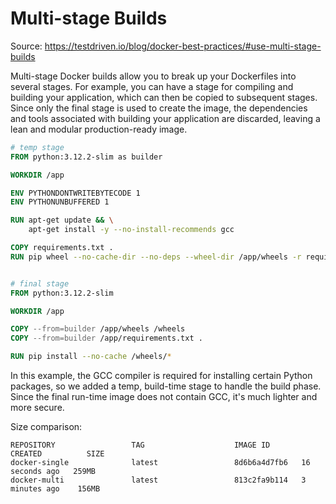 # Multi-stage Builds

Source: https://testdriven.io/blog/docker-best-practices/#use-multi-stage-builds

Multi-stage Docker builds allow you to break up your Dockerfiles into several stages. For example, you can have a stage for compiling and building your application, which can then be copied to subsequent stages. Since only the final stage is used to create the image, the dependencies and tools associated with building your application are discarded, leaving a lean and modular production-ready image.

```dockerfile
# temp stage
FROM python:3.12.2-slim as builder

WORKDIR /app

ENV PYTHONDONTWRITEBYTECODE 1
ENV PYTHONUNBUFFERED 1

RUN apt-get update && \
    apt-get install -y --no-install-recommends gcc

COPY requirements.txt .
RUN pip wheel --no-cache-dir --no-deps --wheel-dir /app/wheels -r requirements.txt


# final stage
FROM python:3.12.2-slim

WORKDIR /app

COPY --from=builder /app/wheels /wheels
COPY --from=builder /app/requirements.txt .

RUN pip install --no-cache /wheels/*
```

In this example, the GCC compiler is required for installing certain Python packages, so we added a temp, build-time stage to handle the build phase. Since the final run-time image does not contain GCC, it's much lighter and more secure.

Size comparison:
```commandline
REPOSITORY                 TAG                    IMAGE ID       CREATED          SIZE
docker-single              latest                 8d6b6a4d7fb6   16 seconds ago   259MB
docker-multi               latest                 813c2fa9b114   3 minutes ago    156MB
```